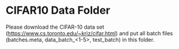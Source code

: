 CIFAR10 Data Folder
======================

Please download the CIFAR-10 data set (https://www.cs.toronto.edu/~kriz/cifar.html) and put all batch files (batches.meta, data_batch_<1-5>, test_batch) in this folder.

